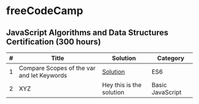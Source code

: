 # freeCodeCamp

## JavaScript Algorithms and Data Structures Certification (300 hours)

| #  | Title |Solution|Category
| ------------- | ------------- |------------- |------------- |
| 1  | Compare Scopes of the var and let Keywords  |[Solution](https://github.com/sourabhgrover/freecodecamp/blob/master/JavaScript%20Algorithms%20and%20Data%20Structures%20Certification/ES6/compare-scopes-of-the-var-and-let-keywords.txt)|ES6
| 2  | XYZ  |Hey this is the solution|Basic JavaScript
